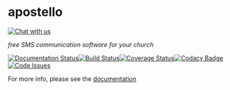 # apostello

[![Chat with us](https://img.shields.io/badge/chat-slack-e01563.svg)](http://chat.church.io/)

*free SMS communication software for your church*

[![Documentation Status](https://readthedocs.org/projects/apostello/badge/?version=latest)](http://apostello.readthedocs.org/en/latest/?badge=latest)[![Build Status](https://travis-ci.org/monty5811/apostello.svg?branch=master)](https://travis-ci.org/monty5811/apostello)[![Coverage Status](https://coveralls.io/repos/monty5811/apostello/badge.svg?branch=master&service=github)](https://coveralls.io/github/monty5811/apostello?branch=master)[![Codacy Badge](https://api.codacy.com/project/badge/38dd43ee8d9643e9b9bfb063750b8485)](https://www.codacy.com/app/montgomery-dean97/apostello)[![Code Issues](https://www.quantifiedcode.com/api/v1/project/742104b6d18f48c8a6fedf4e1c57c36a/badge.svg)](https://www.quantifiedcode.com/app/project/742104b6d18f48c8a6fedf4e1c57c36a)

For more info, please see the [documentation](https://apostello.readthedocs.org/)
